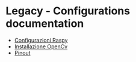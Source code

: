 # Legacy - Configurations documentation

- [Configurazioni Raspy](legacy/configurations/raspberry.md "Configurazioni Raspy")
- [Installazione OpenCv](legacy/configurations/opencv.md "Installazione OpenCv")
- [Pinout](legacy/configurations/pinout.md "Pinout Raspy")
